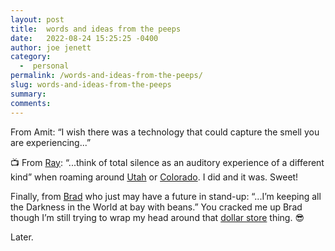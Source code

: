 ```yaml
---
layout: post
title:  words and ideas from the peeps
date:   2022-08-24 15:25:25 -0400
author: joe jenett
category:
  -  personal
permalink: /words-and-ideas-from-the-peeps/
slug: words-and-ideas-from-the-peeps
summary:
comments: 
---
```

<p>From <a title="link no longer available" >Amit</a>:  “I wish there was a technology that could capture the smell you are experiencing...” </p>
<p>📺 From <a href="https://alongtheray.com/">Ray</a>: “...think of total silence as an auditory experience of a different kind” when roaming around <a href="https://alongtheray.com/%F0%9F%93%BA-wander-tube-needles-overlook-moab-utah"> Utah</a> or <a href="https://alongtheray.com/wander-%F0%9F%93%BA-tube-montville-nature-loop-trail-mosca-co">Colorado</a>. I did and it was. Sweet!</p>
<p>Finally, from <a href="https://ramblinggit.com/2022/08/16/im-ordering-microwaveable.html">Brad</a> who just may have a future in stand-up: “...I’m keeping all the Darkness in the World at bay with beans.” You cracked me up Brad though I’m still trying to wrap my head around that <a title="Brad Enslen" href="https://ramblinggit.com/2022/08/19/heres-the-deal.html">dollar store</a> thing. 😎</p>
Later.

<a style="display:none;" href="https://brid.gy/publish/twitter"><small>(cross-posted to twitter)</small></a>
<data class="p-bridgy-omit-link" value="false"></data>